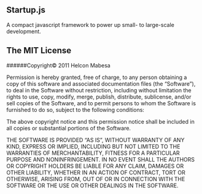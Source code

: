 Startup.js
----------
A compact javascript framework to power up small- to large-scale development.

The MIT License
---------------

######Copyright&#169; 2011 Helcon Mabesa

Permission is hereby granted, free of charge, to any person obtaining a copy
of this software and associated documentation files (the &#8220;Software&#8221;), to deal
in the Software without restriction, including without limitation the rights
to use, copy, modify, merge, publish, distribute, sublicense, and/or sell
copies of the Software, and to permit persons to whom the Software is
furnished to do so, subject to the following conditions:

The above copyright notice and this permission notice shall be included in
all copies or substantial portions of the Software.

THE SOFTWARE IS PROVIDED &#8220;AS IS&#8221;, WITHOUT WARRANTY OF ANY KIND, EXPRESS OR
IMPLIED, INCLUDING BUT NOT LIMITED TO THE WARRANTIES OF MERCHANTABILITY,
FITNESS FOR A PARTICULAR PURPOSE AND NONINFRINGEMENT. IN NO EVENT SHALL THE
AUTHORS OR COPYRIGHT HOLDERS BE LIABLE FOR ANY CLAIM, DAMAGES OR OTHER
LIABILITY, WHETHER IN AN ACTION OF CONTRACT, TORT OR OTHERWISE, ARISING FROM,
OUT OF OR IN CONNECTION WITH THE SOFTWARE OR THE USE OR OTHER DEALINGS IN
THE SOFTWARE.


